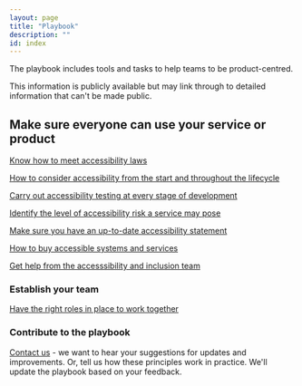 ```yaml
---
layout: page
title: "Playbook"
description: ""
id: index
---
```


The playbook includes tools and tasks to help teams to be product-centred.

This information is publicly available but may link through to detailed information that can't be made public.


<!-- 1. Understand the problem you're trying to solve  
[Read more about principle 1](https://ukhomeoffice.github.io/playbook/problem/)-->

<!-- 2. Know the value your product will bring  
[Read more about principle 2](https://ukhomeoffice.github.io/playbook/know-the-value-your-product-will-bring/)-->

<!-- 3. Design with users  
[Read more about principle 3](https://ukhomeoffice.github.io/playbook/be-user-centred/)-->

## Make sure everyone can use your service or product

[Know how to meet accessibility laws](https://ukhomeoffice.github.io/playbook/accessibility-law/)

[How to consider accessibility from the start and throughout the lifecycle](https://ukhomeoffice.github.io/playbook/accessibility-from-start/)

[Carry out accessibility testing at every stage of development](https://ukhomeoffice.github.io/playbook/accessibility-testing/)

[Identify the level of accessibility risk a service may pose](https://ukhomeoffice.github.io/playbook/accessibility-risk/)

[Make sure you have an up-to-date accessibility statement](https://ukhomeoffice.github.io/playbook/accessibility-statement/)

[How to buy accessible systems and services](https://ukhomeoffice.github.io/playbook/accessibility-buy/)

[Get help from the accesssibility and inclusion team](https://ukhomeoffice.github.io/playbook/accessibility-help/)


### Establish your team  
[Have the right roles in place to work together](https://ukhomeoffice.github.io/playbook/team/)



<!-- ### Use appropriate delivery methods  
[How effective delivery helps to achieve your outcomes](https://ukhomeoffice.github.io/playbook/delivery-methods/)-->


<!-- 6. Iterate, improve and evaluate  
[Read more about principle 6](https://ukhomeoffice.github.io/playbook/delivery-methods/)-->

<!--7. Meet standards  
[Read more about principle 7](https://ukhomeoffice.github.io/playbook/standards-governance/)-->

<!--9. Collaborate and contribute  
[Read more about principle 9](https://ukhomeoffice.github.io/playbook/collaborate/)-->

<!--10. Share and reuse  
[Read more about principle 10](https://ukhomeoffice.github.io/playbook/share/)-->

<!--11. Keep users safe  
[Read more about principle 11](https://ukhomeoffice.github.io/playbook/safe/)-->

<!--12. Work in the open  
[Read more about principle 12](https://ukhomeoffice.github.io/playbook/open/)-->

<!--13. Choose the right technical approach  
[Read more about principle 13](https://ukhomeoffice.github.io/playbook/platforms-and-technology/)-->






### Contribute to the playbook
[Contact us](https://ukhomeoffice.github.io/playbook/contact/) - we want to hear your suggestions for updates and improvements. Or, tell us how these principles work in practice. We'll update the playbook based on your feedback. 
